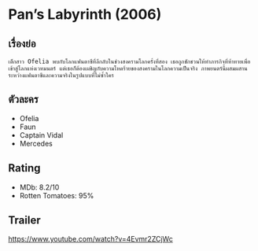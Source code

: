 # Pan’s Labyrinth (2006)

## เรื่องย่อ
    เด็กสาว Ofelia พบกับโลกแฟนตาซีที่ลึกลับในช่วงสงครามโลกครั้งที่สอง เธอถูกชักชวนให้ทำภารกิจที่ท้าทายเพื่อเข้าสู่โลกแห่งเวทมนตร์ แต่เธอก็ต้องเผชิญกับความโหดร้ายของสงครามในโลกความเป็นจริง ภาพยนตร์นี้ผสมผสานระหว่างแฟนตาซีและความจริงในรูปแบบที่ไม่ซ้ำใคร

## ตัวละคร
- Ofelia
- Faun
- Captain Vidal
- Mercedes

## Rating
- MDb: 8.2/10
- Rotten Tomatoes: 95%

## Trailer
https://www.youtube.com/watch?v=4Evmr2ZCjWc